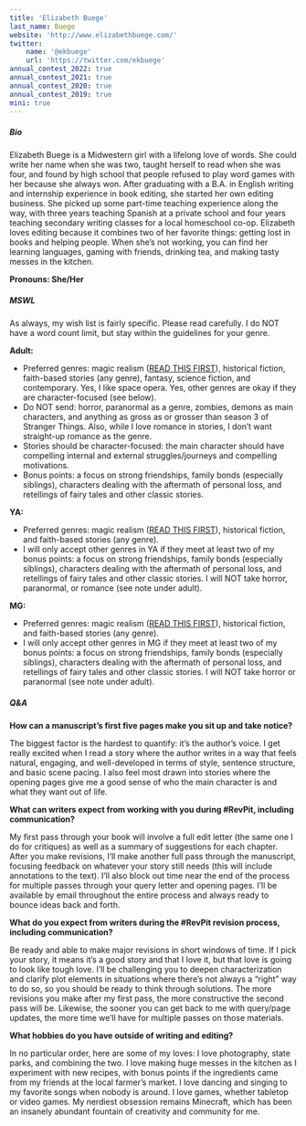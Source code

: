 ```yaml
---
title: 'Elizabeth Buege'
last_name: Buege
website: 'http://www.elizabethbuege.com/'
twitter:
    name: '@ekbuege'
    url: 'https://twitter.com/ekbuege'
annual_contest_2022: true
annual_contest_2021: true
annual_contest_2020: true
annual_contest_2019: true
mini: true
---
```


##### Bio

Elizabeth Buege is a Midwestern girl with a lifelong love of words. She could write her name when she was two, taught herself to read when she was four, and found by high school that people refused to play word games with her because she always won. After graduating with a B.A. in English writing and internship experience in book editing, she started her own editing business. She picked up some part-time teaching experience along the way, with three years teaching Spanish at a private school and four years teaching secondary writing classes for a local homeschool co-op. Elizabeth loves editing because it combines two of her favorite things: getting lost in books and helping people. When she’s not working, you can find her learning languages, gaming with friends, drinking tea, and making tasty messes in the kitchen.

**Pronouns: She/Her**

##### MSWL

As always, my wish list is fairly specific. Please read carefully. I do NOT have a word count limit, but stay within the guidelines for your genre.

**Adult:**

 * Preferred genres: magic realism ([READ THIS FIRST](http://www.elizabethbuege.com/magic-realism-do-you-really-know-what-it-is?target=_blank)), historical fiction, faith-based stories (any genre), fantasy, science fiction, and contemporary. Yes, I like space opera. Yes, other genres are okay if they are character-focused (see below).
* Do NOT send: horror, paranormal as a genre, zombies, demons as main characters, and anything as gross as or grosser than season 3 of Stranger Things. Also, while I love romance in stories, I don’t want straight-up romance as the genre.
* Stories should be character-focused: the main character should have compelling internal and external struggles/journeys and compelling motivations.
* Bonus points: a focus on strong friendships, family bonds (especially siblings), characters dealing with the aftermath of personal loss, and retellings of fairy tales and other classic stories.

**YA:**

 * Preferred genres: magic realism ([READ THIS FIRST](http://www.elizabethbuege.com/magic-realism-do-you-really-know-what-it-is?target=_blank)), historical fiction, and faith-based stories (any genre).
* I will only accept other genres in YA if they meet at least two of my bonus points: a focus on strong friendships, family bonds (especially siblings), characters dealing with the aftermath of personal loss, and retellings of fairy tales and other classic stories. I will NOT take horror, paranormal, or romance (see note under adult).

**MG:**

 * Preferred genres: magic realism ([READ THIS FIRST](http://www.elizabethbuege.com/magic-realism-do-you-really-know-what-it-is?target=_blank)), historical fiction, and faith-based stories (any genre).
* I will only accept other genres in MG if they meet at least two of my bonus points: a focus on strong friendships, family bonds (especially siblings), characters dealing with the aftermath of personal loss, and retellings of fairy tales and other classic stories. I will NOT take horror or paranormal (see note under adult).

##### Q&A

**How can a manuscript’s first five pages make you sit up and take notice?**

The biggest factor is the hardest to quantify: it’s the author’s voice. I get really excited when I read a story where the author writes in a way that feels natural, engaging, and well-developed in terms of style, sentence structure, and basic scene pacing. I also feel most drawn into stories where the opening pages give me a good sense of who the main character is and what they want out of life. 

**What can writers expect from working with you during #RevPit, including communication?**

My first pass through your book will involve a full edit letter (the same one I do for critiques) as well as a summary of suggestions for each chapter. After you make revisions, I’ll make another full pass through the manuscript, focusing feedback on whatever your story still needs (this will include annotations to the text). I’ll also block out time near the end of the process for multiple passes through your query letter and opening pages. I’ll be available by email throughout the entire process and always ready to bounce ideas back and forth.

**What do you expect from writers during the #RevPit revision process, including communication?**

Be ready and able to make major revisions in short windows of time. If I pick your story, it means it’s a good story and that I love it, but that love is going to look like tough love. I’ll be challenging you to deepen characterization and clarify plot elements in situations where there’s not always a “right” way to do so, so you should be ready to think through solutions. The more revisions you make after my first pass, the more constructive the second pass will be. Likewise, the sooner you can get back to me with query/page updates, the more time we’ll have for multiple passes on those materials. 

**What hobbies do you have outside of writing and editing?**

In no particular order, here are some of my loves: I love photography, state parks, and combining the two. I love making huge messes in the kitchen as I experiment with new recipes, with bonus points if the ingredients came from my friends at the local farmer’s market. I love dancing and singing to my favorite songs when nobody is around. I love games, whether tabletop or video games. My nerdiest obsession remains Minecraft, which has been an insanely abundant fountain of creativity and community for me.